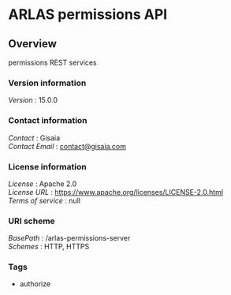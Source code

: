 # ARLAS permissions API


<a name="overview"></a>
## Overview
permissions REST services


### Version information
*Version* : 15.0.0


### Contact information
*Contact* : Gisaia  
*Contact Email* : contact@gisaia.com


### License information
*License* : Apache 2.0  
*License URL* : https://www.apache.org/licenses/LICENSE-2.0.html  
*Terms of service* : null


### URI scheme
*BasePath* : /arlas-permissions-server  
*Schemes* : HTTP, HTTPS


### Tags

* authorize



